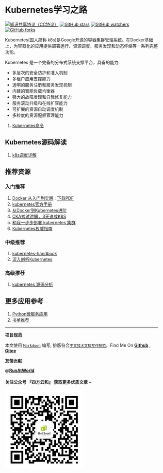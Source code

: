 # Kubernetes学习之路

[![知识共享协议（CC协议）](https://img.shields.io/badge/License-Creative%20Commons-DC3D24.svg)](https://creativecommons.org/licenses/by-nc-sa/4.0/deed.zh)
[![GitHub stars](https://img.shields.io/github/stars/hbulpf/k8spath.svg?label=Stars)](https://github.com/hbulpf/k8spath)
[![GitHub watchers](https://img.shields.io/github/watchers/hbulpf/k8spath.svg?label=Watchers)](https://github.com/hbulpf/k8spath/watchers)
[![GitHub forks](https://img.shields.io/github/forks/hbulpf/k8spath.svg?label=Forks)](https://github.com/hbulpf/k8spath/fork)

Kubernetes(国人简称 k8s)是Google开源的容器集群管理系统。在Docker基础上，为容器化的应用提供部署运行、资源调度、服务发现和动态伸缩等一系列完整功能。

Kubernetes 是一个完备的分布式系统支撑平台，具备的能力:

* 多层次的安全防护和准入机制
* 多租户应用支撑能力
* 透明的服务注册和服务发现机制
* 内建的智能负载均衡器
* 强大的故障发现和自我修复能力
* 服务滚动升级和在线扩容能力
* 可扩展的资源自动调度机制
* 多粒度的资源配额管理能力


1. [Kubernetes命令](basic/kube_cli.md)

## Kubernetes源码解读

1. [k8s调度详解](./arch/scheduler/k8s调度器详解.md)


## 推荐资源

### 入门推荐

1. [Docker 从入门到实践](https://github.com/yeasy/docker_practice) : [下载PDF](https://github.com/hbulpf/MLBooks/blob/master/6_%E4%BA%91%E8%AE%A1%E7%AE%97/docker_practice.pdf)
2. [kubernetes官方手册](https://kubernetes.io/zh/)
3. [从Docker到Kubernetes进阶](https://www.qikqiak.com/k8s-book/)
4. [CKA考试讲解，3天速成K8S](https://bbs.huaweicloud.com/videos/102361)
5. [和我一步步部署 kubernetes 集群](https://github.com/opsnull/follow-me-install-kubernetes-cluster) 
6. [Kubernetes权威指南](https://item.jd.com/13221888.html)

### 中级推荐

1. [kubernetes-handbook](https://jimmysong.io/kubernetes-handbook)
2. [深入剖析Kubernetes](https://item.jd.com/13184526.html)

### 高级推荐

1. [kubernetes 源码分析](https://www.bookstack.cn/read/source-code-reading-notes/README.md)

## 更多应用参考

1. [Python微服务应用](https://www.qikqiak.com/tdd-book/)
2. [书单推荐](booklist.md)

----------------------------------------

**项目规范**

本文使用 [`Markdown`](https://www.markdownguide.org/basic-syntax) 编写, 排版符合[`中文技术文档写作规范`](https://github.com/hbulpf/document-style-guide)。Find Me On [**Github**](https://github.com/hbulpf/k8spath) , [**Gitee**](https://gitee.com/sifangcloud/k8spath)

**友情贡献**

@[**RunAtWorld**](http://www.github.com/RunAtWorld)  &nbsp; 

#### 关注公众号 『四方云和』 获取更多优质文章 ~

![sfyh_qrcode](images/sfyh_qrcode.jpg)